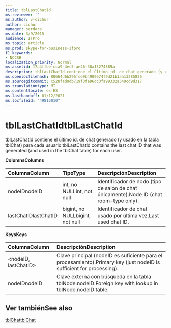 ```yaml
---
title: tblLastChatId
ms.reviewer: ''
ms.author: v-cichur
author: cichur
manager: serdars
ms.date: 3/9/2015
audience: ITPro
ms.topic: article
ms.prod: skype-for-business-itpro
f1.keywords:
- NOCSH
localization_priority: Normal
ms.assetid: 17a4ffbe-cca9-4ec5-ae46-38a15274889a
description: tblLastChatId contiene el último id. de chat generado (y usado en la tabla tblChat) para cada usuario.
ms.openlocfilehash: 80664d6b296fce9b4909674f9d21b1aa13285826
ms.sourcegitcommit: c528fad9db719f3fa96dc3fa99332a349cd9d317
ms.translationtype: MT
ms.contentlocale: es-ES
ms.lasthandoff: 01/12/2021
ms.locfileid: "49816010"
---
```

# <a name="tbllastchatid"></a><span data-ttu-id="935db-103">tblLastChatId</span><span class="sxs-lookup"><span data-stu-id="935db-103">tblLastChatId</span></span>
 
<span data-ttu-id="935db-104">tblLastChatId contiene el último id. de chat generado (y usado en la tabla tblChat) para cada usuario.</span><span class="sxs-lookup"><span data-stu-id="935db-104">tblLastChatId contains the last chat ID that was generated (and used in the tblChat table) for each user.</span></span>
  
<span data-ttu-id="935db-105">**Columns**</span><span class="sxs-lookup"><span data-stu-id="935db-105">**Columns**</span></span>

|<span data-ttu-id="935db-106">**Columna**</span><span class="sxs-lookup"><span data-stu-id="935db-106">**Column**</span></span>|<span data-ttu-id="935db-107">**Tipo**</span><span class="sxs-lookup"><span data-stu-id="935db-107">**Type**</span></span>|<span data-ttu-id="935db-108">**Descripción**</span><span class="sxs-lookup"><span data-stu-id="935db-108">**Description**</span></span>|
|:-----|:-----|:-----|
|<span data-ttu-id="935db-109">nodeID</span><span class="sxs-lookup"><span data-stu-id="935db-109">nodeID</span></span>  <br/> |<span data-ttu-id="935db-110">int, no NULL</span><span class="sxs-lookup"><span data-stu-id="935db-110">int, not null</span></span>  <br/> |<span data-ttu-id="935db-111">Identificador de nodo (tipo de salón de chat únicamente).</span><span class="sxs-lookup"><span data-stu-id="935db-111">Node ID (chat room-type only).</span></span>  <br/> |
|<span data-ttu-id="935db-112">lastChatID</span><span class="sxs-lookup"><span data-stu-id="935db-112">lastChatID</span></span>  <br/> |<span data-ttu-id="935db-113">bigint, no NULL</span><span class="sxs-lookup"><span data-stu-id="935db-113">bigint, not null</span></span>  <br/> |<span data-ttu-id="935db-114">Identificador de chat usado por última vez.</span><span class="sxs-lookup"><span data-stu-id="935db-114">Last used chat ID.</span></span>  <br/> |
   
<span data-ttu-id="935db-115">**Keys**</span><span class="sxs-lookup"><span data-stu-id="935db-115">**Keys**</span></span>

|<span data-ttu-id="935db-116">**Columna**</span><span class="sxs-lookup"><span data-stu-id="935db-116">**Column**</span></span>|<span data-ttu-id="935db-117">**Descripción**</span><span class="sxs-lookup"><span data-stu-id="935db-117">**Description**</span></span>|
|:-----|:-----|
|\<nodeID, lastChatID\>  <br/> |<span data-ttu-id="935db-118">Clave principal (nodeID es suficiente para el procesamiento).</span><span class="sxs-lookup"><span data-stu-id="935db-118">Primary key (just nodeID is sufficient for processing).</span></span>  <br/> |
|<span data-ttu-id="935db-119">nodeID</span><span class="sxs-lookup"><span data-stu-id="935db-119">nodeID</span></span>  <br/> |<span data-ttu-id="935db-120">Clave externa con búsqueda en la tabla tblNode.nodeID.</span><span class="sxs-lookup"><span data-stu-id="935db-120">Foreign key with lookup in tblNode.nodeID table.</span></span>  <br/> |
   
## <a name="see-also"></a><span data-ttu-id="935db-121">Ver también</span><span class="sxs-lookup"><span data-stu-id="935db-121">See also</span></span>

[<span data-ttu-id="935db-122">tblChat</span><span class="sxs-lookup"><span data-stu-id="935db-122">tblChat</span></span>](tblchat.md)
